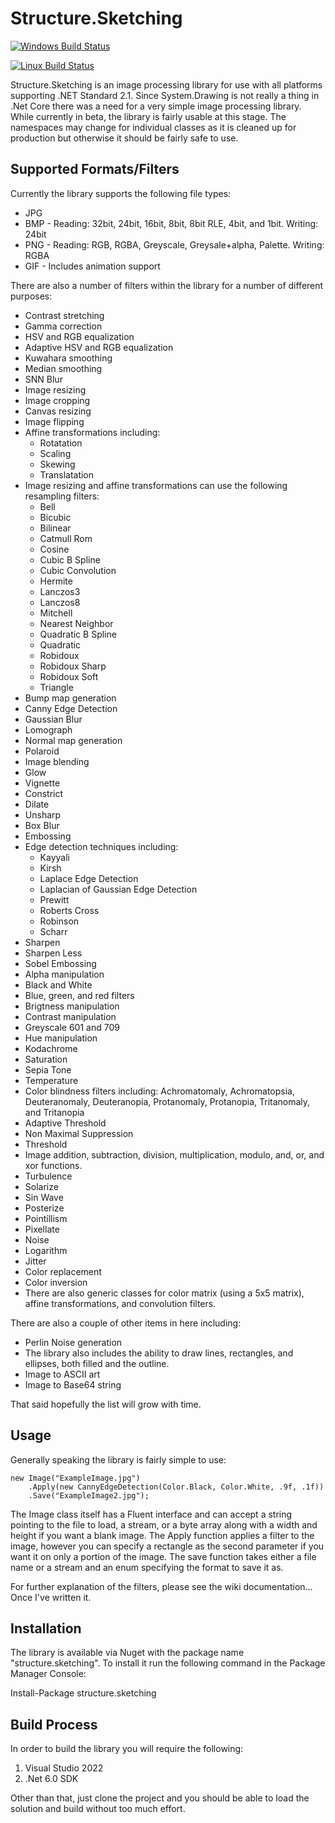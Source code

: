 # Structure.Sketching

[![Windows Build Status](https://ci.appveyor.com/api/projects/status/csn8dbhtmujay5v2?svg=true)](https://ci.appveyor.com/project/tzinmein/structure-sketching)

[![Linux Build Status](https://travis-ci.org/JaCraig/Structure.Sketching.svg?branch=master)](https://travis-ci.org/JaCraig/Structure.Sketching)

Structure.Sketching is an image processing library for use with all platforms supporting .NET Standard 2.1. Since System.Drawing is not really a thing in .Net Core there was a need for a very simple image processing library. While currently in beta, the library is fairly usable at this stage. The namespaces may change for individual classes as it is cleaned up for production but otherwise it should be fairly safe to use.

## Supported Formats/Filters

Currently the library supports the following file types:

* JPG
* BMP - Reading: 32bit, 24bit, 16bit, 8bit, 8bit RLE, 4bit, and 1bit. Writing: 24bit
* PNG - Reading: RGB, RGBA, Greyscale, Greysale+alpha, Palette. Writing: RGBA
* GIF - Includes animation support

There are also a number of filters within the library for a number of different purposes:

- Contrast stretching
- Gamma correction
- HSV and RGB equalization
- Adaptive HSV and RGB equalization
- Kuwahara smoothing
- Median smoothing
- SNN Blur
- Image resizing
- Image cropping
- Canvas resizing
- Image flipping
- Affine transformations including:
  - Rotatation
  - Scaling
  - Skewing
  - Translatation
- Image resizing and affine transformations can use the following resampling filters:
  - Bell
  - Bicubic
  - Bilinear
  - Catmull Rom
  - Cosine
  - Cubic B Spline
  - Cubic Convolution
  - Hermite
  - Lanczos3
  - Lanczos8
  - Mitchell
  - Nearest Neighbor
  - Quadratic B Spline
  - Quadratic
  - Robidoux
  - Robidoux Sharp
  - Robidoux Soft
  - Triangle
- Bump map generation
- Canny Edge Detection
- Gaussian Blur
- Lomograph
- Normal map generation
- Polaroid
- Image blending
- Glow
- Vignette
- Constrict
- Dilate
- Unsharp
- Box Blur
- Embossing
- Edge detection techniques including:
  - Kayyali
  - Kirsh
  - Laplace Edge Detection
  - Laplacian of Gaussian Edge Detection
  - Prewitt
  - Roberts Cross
  - Robinson
  - Scharr
- Sharpen
- Sharpen Less
- Sobel Embossing
- Alpha manipulation
- Black and White
- Blue, green, and red filters
- Brigtness manipulation
- Contrast manipulation
- Greyscale 601 and 709
- Hue manipulation
- Kodachrome
- Saturation
- Sepia Tone
- Temperature
- Color blindness filters including: Achromatomaly, Achromatopsia, Deuteranomaly, Deuteranopia, Protanomaly, Protanopia, Tritanomaly, and Tritanopia
- Adaptive Threshold
- Non Maximal Suppression
- Threshold
- Image addition, subtraction, division, multiplication, modulo, and, or, and xor functions.
- Turbulence
- Solarize
- Sin Wave
- Posterize
- Pointillism
- Pixellate
- Noise
- Logarithm
- Jitter
- Color replacement
- Color inversion
- There are also generic classes for color matrix (using a 5x5 matrix), affine transformations, and convolution filters.

There are also a couple of other items in here including:

- Perlin Noise generation
- The library also includes the ability to draw lines, rectangles, and ellipses, both filled and the outline.
- Image to ASCII art
- Image to Base64 string

That said hopefully the list will grow with time.

## Usage

Generally speaking the library is fairly simple to use:

	new Image("ExampleImage.jpg")
		.Apply(new CannyEdgeDetection(Color.Black, Color.White, .9f, .1f))
		.Save("ExampleImage2.jpg");
		
The Image class itself has a Fluent interface and can accept a string pointing to the file to load, a stream, or a byte array along with a width and height if you want a blank image. The Apply function applies a filter to the image, however you can specify a rectangle as the second parameter if you want it on only a portion of the image. The save function takes either a file name or a stream and an enum specifying the format to save it as.

For further explanation of the filters, please see the wiki documentation... Once I've written it.

## Installation

The library is available via Nuget with the package name "structure.sketching". To install it run the following command in the Package Manager Console:

Install-Package structure.sketching

## Build Process

In order to build the library you will require the following:

1. Visual Studio 2022
2. .Net 6.0 SDK

Other than that, just clone the project and you should be able to load the solution and build without too much effort.
